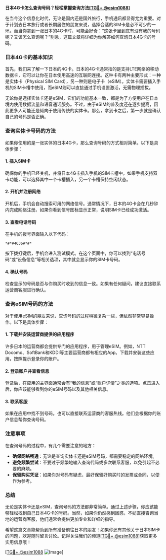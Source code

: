 **日本4G卡怎么查询号码？轻松掌握查询方法[[TG💪+ @esim1088](https://t.me/s/esim1088)]**

在当今这个信息化时代，无论是国内还是国外旅行，手机通讯都显得尤为重要。对于计划去日本旅行或者长期居住的朋友来说，选择合适的SIM卡是必不可少的一环。而当你拿到一张日本的4G卡时，可能会好奇：“这张卡里到底有没有我的号码呢？又该怎么查询呢？”别急，这篇文章将详细为你解答如何查询日本4G卡的号码。

### 日本4G卡的基本知识

首先，我们来了解一下日本的4G卡。日本的4G卡通常指的是支持LTE网络的移动数据卡，它可以让你在日本使用高速的互联网连接。这种卡有两种主要形式：一种是实体卡（Physical SIM Card），另一种则是电子卡（eSIM）。实体卡需要插入手机的SIM卡槽中使用，而eSIM则可以直接通过手机设置激活，无需物理插拔。

无论你是选择实体卡还是eSIM，它们的功能基本一致，都是为了方便用户在日本境内使用数据流量和语音通话服务。不过，由于eSIM的普及度还在逐步提高，因此更多人可能还是倾向于使用传统的实体卡。那么，拿到卡之后，第一步就是确认自己的号码是否正确。

### 查询实体卡号码的方法

如果你使用的是一张实体的日本4G卡，那么查询号码的方式相对简单。以下是具体步骤：

#### 1. 插入SIM卡
确保你的手机已经关机，并将日本4G卡插入手机的SIM卡槽中。如果手机支持双卡功能，可以选择其中一个卡槽插入，另一个卡槽保持空闲状态。

#### 2. 开机并注册网络
开机后，手机会自动搜索可用的网络信号。通常情况下，日本的4G卡会在几秒钟内完成网络注册。如果你看到信号图标显示正常，说明SIM卡已经成功激活。

#### 3. 查看电话号码
在手机的拨号界面输入以下代码：
```
*#*#4636#*#*
```
按下拨打键后，手机会进入测试模式。在这个页面中，你可以找到“电话号码”或“设备信息”等相关选项，其中就会显示你的SIM卡号码。

#### 4. 确认号码
检查显示的号码是否与你购买时收到的信息一致。如果有任何疑问，建议直接联系运营商客服进行确认。

### 查询eSIM号码的方法

对于使用eSIM的朋友来说，查询号码的过程稍微复杂一些，但依然非常容易操作。以下是具体步骤：

#### 1. 下载并安装运营商提供的应用程序
许多日本的运营商都会提供专门的应用程序，用于管理eSIM。例如，NTT Docomo、SoftBank和KDDI等主要运营商都有相应的App。下载并安装这些应用，按照提示登录你的账户。

#### 2. 登录账户并查看信息
登录后，在应用的主界面通常会有“我的信息”或“账户详情”之类的选项。点击进入后，你应该能够看到你的eSIM号码以及其他相关信息。

#### 3. 联系客服
如果在应用中找不到号码，也可以直接联系运营商的客服热线。他们会根据你的账户信息帮你查询号码。

### 注意事项

在查询号码的过程中，有几个需要注意的地方：

- **确保网络畅通**：无论是查询实体卡还是eSIM号码，都需要稳定的网络环境。
- **避免频繁尝试**：不要过于频繁地输入查询代码或多次联系客服，以免引起不必要的麻烦。
- **保留购买凭证**：如果你对号码有疑虑，最好保留好购买时的发票或合同，以便作为参考。

### 总结

无论是实体卡还是eSIM，查询号码的方法都非常简单。通过上述步骤，你应该能够轻松找到自己日本4G卡的号码。当然，如果你仍然感到困惑，不妨直接咨询当地的运营商客服，他们通常会提供更加专业和详细的指导。

希望这篇文章能帮助到所有准备前往日本的朋友！如果你还有其他关于日本SIM卡的问题，欢迎随时留言讨论。记得关注我们的频道[[TG💪+ @esim1088](https://t.me/s/esim1088)]获取更多实用信息哦！

[[TG💪+ @esim1088](https://t.me/s/esim1088) ![Image](https://i.postimg.cc/4NQfJmqS/Snipaste-2025-05-13-00-14-12.png)]